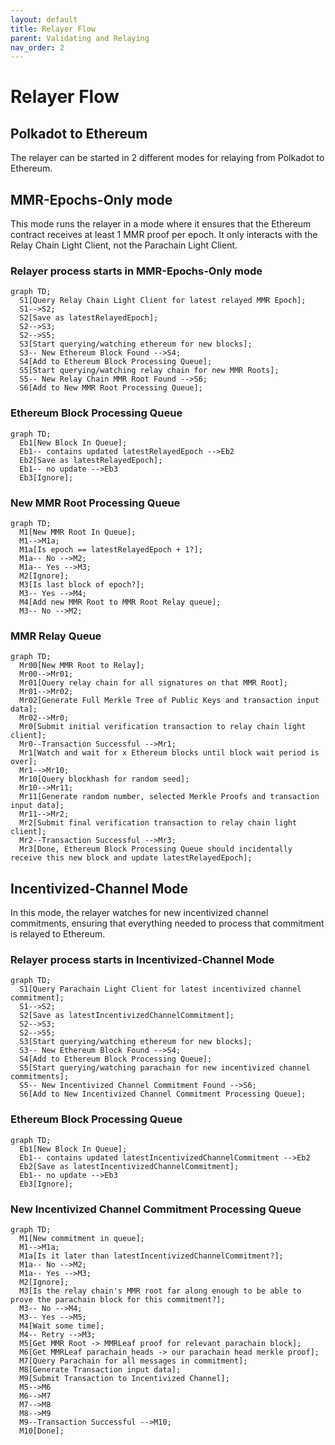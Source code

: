 ```yaml
---
layout: default
title: Relayer Flow
parent: Validating and Relaying
nav_order: 2
---
```


# Relayer Flow

## Polkadot to Ethereum
The relayer can be started in 2 different modes for relaying from Polkadot to Ethereum.

## MMR-Epochs-Only mode
This mode runs the relayer in a mode where it ensures that the Ethereum contract receives at least 1 MMR proof per epoch. It only interacts with the Relay Chain Light Client, not the Parachain Light Client.

### Relayer process starts in MMR-Epochs-Only mode
```mermaid!
graph TD;
  S1[Query Relay Chain Light Client for latest relayed MMR Epoch];
  S1-->S2;
  S2[Save as latestRelayedEpoch];
  S2-->S3;
  S2-->S5;
  S3[Start querying/watching ethereum for new blocks];
  S3-- New Ethereum Block Found -->S4;
  S4[Add to Ethereum Block Processing Queue];
  S5[Start querying/watching relay chain for new MMR Roots];
  S5-- New Relay Chain MMR Root Found -->S6;
  S6[Add to New MMR Root Processing Queue];
```
### Ethereum Block Processing Queue
```mermaid!
graph TD;
  Eb1[New Block In Queue];
  Eb1-- contains updated latestRelayedEpoch -->Eb2
  Eb2[Save as latestRelayedEpoch];
  Eb1-- no update -->Eb3
  Eb3[Ignore];
```
### New MMR Root Processing Queue
```mermaid!
graph TD;
  M1[New MMR Root In Queue];
  M1-->M1a;
  M1a[Is epoch == latestRelayedEpoch + 1?];
  M1a-- No -->M2;
  M1a-- Yes -->M3;
  M2[Ignore];
  M3[Is last block of epoch?];
  M3-- Yes -->M4;
  M4[Add new MMR Root to MMR Root Relay queue];
  M3-- No -->M2;
```
### MMR Relay Queue
```mermaid!
graph TD;
  Mr00[New MMR Root to Relay];
  Mr00-->Mr01;
  Mr01[Query relay chain for all signatures on that MMR Root];
  Mr01-->Mr02;
  Mr02[Generate Full Merkle Tree of Public Keys and transaction input data];
  Mr02-->Mr0;
  Mr0[Submit initial verification transaction to relay chain light client];
  Mr0--Transaction Successful -->Mr1;
  Mr1[Watch and wait for x Ethereum blocks until block wait period is over];
  Mr1-->Mr10;
  Mr10[Query blockhash for random seed];
  Mr10-->Mr11;
  Mr11[Generate random number, selected Merkle Proofs and transaction input data];
  Mr11-->Mr2;
  Mr2[Submit final verification transaction to relay chain light client];
  Mr2--Transaction Successful -->Mr3;
  Mr3[Done, Ethereum Block Processing Queue should incidentally receive this new block and update latestRelayedEpoch];
```

## Incentivized-Channel Mode
In this mode, the relayer watches for new incentivized channel commitments, ensuring that everything needed to process that commitment is relayed to Ethereum.
### Relayer process starts in Incentivized-Channel Mode
```mermaid!
graph TD;
  S1[Query Parachain Light Client for latest incentivized channel commitment];
  S1-->S2;
  S2[Save as latestIncentivizedChannelCommitment];
  S2-->S3;
  S2-->S5;
  S3[Start querying/watching ethereum for new blocks];
  S3-- New Ethereum Block Found -->S4;
  S4[Add to Ethereum Block Processing Queue];
  S5[Start querying/watching parachain for new incentivized channel commitments];
  S5-- New Incentivized Channel Commitment Found -->S6;
  S6[Add to New Incentivized Channel Commitment Processing Queue];
```
### Ethereum Block Processing Queue
```mermaid!
graph TD;
  Eb1[New Block In Queue];
  Eb1-- contains updated latestIncentivizedChannelCommitment -->Eb2
  Eb2[Save as latestIncentivizedChannelCommitment];
  Eb1-- no update -->Eb3
  Eb3[Ignore];
```
### New Incentivized Channel Commitment Processing Queue
```mermaid!
graph TD;
  M1[New commitment in queue];
  M1-->M1a;
  M1a[Is it later than latestIncentivizedChannelCommitment?];
  M1a-- No -->M2;
  M1a-- Yes -->M3;
  M2[Ignore];
  M3[Is the relay chain's MMR root far along enough to be able to prove the parachain block for this commitment?];
  M3-- No -->M4;
  M3-- Yes -->M5;
  M4[Wait some time];
  M4-- Retry -->M3;
  M5[Get MMR Root -> MMRLeaf proof for relevant parachain block];
  M6[Get MMRLeaf parachain_heads -> our parachain head merkle proof];
  M7[Query Parachain for all messages in commitment];
  M8[Generate Transaction input data];
  M9[Submit Transaction to Incentivized Channel];
  M5-->M6
  M6-->M7
  M7-->M8
  M8-->M9
  M9--Transaction Successful -->M10;
  M10[Done];
```
